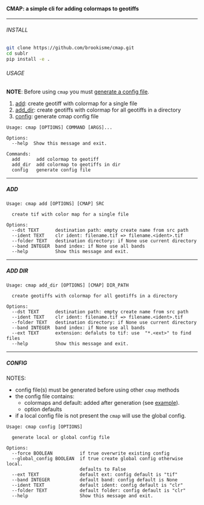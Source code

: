 #### CMAP: a simple cli for adding colormaps to geotiffs

---

###### INSTALL

```bash
git clone https://github.com/brookisme/cmap.git
cd sublr
pip install -e .
```

###### USAGE

**NOTE**: Before using `cmap` you must [generate a config file](#config). 

1. [add](#add): create geotiff with colormap for a single file
2. [add_dir](#add_dir): create geotiffs with colormap for all geotiffs in a directory
3. [config](#config): generate cmap config file 

```
Usage: cmap [OPTIONS] COMMAND [ARGS]...

Options:
  --help  Show this message and exit.

Commands:
  add      add colormap to geotiff
  add_dir  add colormap to geotiffs in dir
  config   generate config file
```

---

<a name='add'></a>

##### ADD

```
Usage: cmap add [OPTIONS] [CMAP] SRC

  create tif with color map for a single file

Options:
  --dst TEXT      destination path: empty create name from src path
  --ident TEXT    clr ident: filename.tif => filename.<ident>.tif
  --folder TEXT   destination directory: if None use current directory
  --band INTEGER  band index: if None use all bands
  --help          Show this message and exit.
```


---

<a name='add_dir'></a>

##### ADD DIR

```
Usage: cmap add_dir [OPTIONS] [CMAP] DIR_PATH

  create geotiffs with colormap for all geotiffs in a directory

Options:
  --dst TEXT      destination path: empty create name from src path
  --ident TEXT    clr ident: filename.tif => filename.<ident>.tif
  --folder TEXT   destination directory: if None use current directory
  --band INTEGER  band index: if None use all bands
  --ext TEXT      extension: defaluts to tif: use  "*.<ext>" to find files
  --help          Show this message and exit.
```

---

<a name='config'></a>

##### CONFIG

NOTES:

* config file(s) must be generated before using other `cmap` methods
* the config file contains:
  - colormaps and default: added after generation (see [example](https://github.com/brookisme/cmap/blob/master/example.cmap.config.yaml)).
  - option defaults
* if a local config file is not present the `cmap` will use the global config.

```
Usage: cmap config [OPTIONS]

  generate local or global config file

Options:
  --force BOOLEAN          if true overwrite existing config
  --global_config BOOLEAN  if true create global config otherwise local.
                           defaults to False
  --ext TEXT               default ext: config default is "tif"
  --band INTEGER           default band: config default is None
  --ident TEXT             default ident: config default is "clr"
  --folder TEXT            default folder: config default is "clr"
  --help                   Show this message and exit.
```


